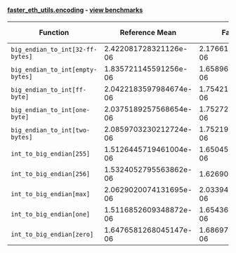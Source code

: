 #### [faster_eth_utils.encoding](https://github.com/BobTheBuidler/faster-eth-utils/blob/strict-dunder-typing/faster_eth_utils/encoding.py) - [view benchmarks](https://github.com/BobTheBuidler/faster-eth-utils/blob/strict-dunder-typing/benchmarks/test_encoding_benchmarks.py)

| Function | Reference Mean | Faster Mean | % Change | Speedup (%) | x Faster | Faster |
|----------|---------------|-------------|----------|-------------|----------|--------|
| `big_endian_to_int[32-ff-bytes]` | 2.422081728321126e-06 | 2.1766186147882675e-06 | 10.13% | 11.28% | 1.11x | ✅ |
| `big_endian_to_int[empty-bytes]` | 1.835721145591256e-06 | 1.6589664362184266e-06 | 9.63% | 10.65% | 1.11x | ✅ |
| `big_endian_to_int[ff-byte]` | 2.0422183597984674e-06 | 1.7542154914104794e-06 | 14.10% | 16.42% | 1.16x | ✅ |
| `big_endian_to_int[one-byte]` | 2.0375189257568654e-06 | 1.7527286692172384e-06 | 13.98% | 16.25% | 1.16x | ✅ |
| `big_endian_to_int[two-bytes]` | 2.0859703230212724e-06 | 1.7521936869552248e-06 | 16.00% | 19.05% | 1.19x | ✅ |
| `int_to_big_endian[255]` | 1.5126445719461004e-06 | 1.6504512983955937e-06 | -9.11% | -8.35% | 0.92x | ❌ |
| `int_to_big_endian[256]` | 1.5324052795563862e-06 | 1.62690178701276e-06 | -6.17% | -5.81% | 0.94x | ❌ |
| `int_to_big_endian[max]` | 2.0629020074131695e-06 | 2.033940445534661e-06 | 1.40% | 1.42% | 1.01x | ✅ |
| `int_to_big_endian[one]` | 1.5116852609348872e-06 | 1.6543655240192752e-06 | -9.44% | -8.62% | 0.91x | ❌ |
| `int_to_big_endian[zero]` | 1.6476581268045147e-06 | 1.6869749573469248e-06 | -2.39% | -2.33% | 0.98x | ❌ |
